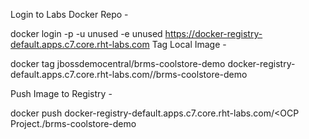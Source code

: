 Login to Labs Docker Repo -

docker login -p <OCP User Token> -u unused -e unused https://docker-registry-default.apps.c7.core.rht-labs.com
Tag Local Image -

docker tag jbossdemocentral/brms-coolstore-demo docker-registry-default.apps.c7.core.rht-labs.com/<OCP Project>/brms-coolstore-demo

Push Image to Registry -
  
docker push docker-registry-default.apps.c7.core.rht-labs.com/<OCP Project./brms-coolstore-demo
